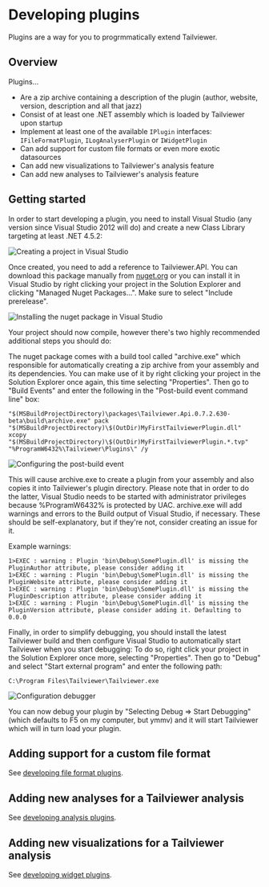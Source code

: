 # Developing plugins

Plugins are a way for you to progrmmatically extend Tailviewer.

## Overview

Plugins...

- Are a zip archive containing a description of the plugin (author, website, version, description and all that jazz)
- Consist of at least one .NET assembly which is loaded by Tailviewer upon startup
- Implement at least one of the available `IPlugin` interfaces: `IFileFormatPlugin`, `ILogAnalyserPlugin` or `IWidgetPlugin`
- Can add support for custom file formats or even more exotic datasources
- Can add new visualizations to Tailviewer's analysis feature
- Can add new analyses to Tailviewer's analysis feature

## Getting started

In order to start developing a plugin, you need to install Visual Studio (any version since Visual Studio 2012 will do)
and create a new Class Library targeting at least .NET 4.5.2:

![Creating a project in Visual Studio](/CreateProject.png?raw=true)

Once created, you need to add a reference to Tailviewer.API. You can download this package manually from [nuget.org](https://www.nuget.org/packages/tailviewer.api/) or
you can install it in Visual Studio by right clicking your project in the Solution Explorer and clicking "Managed Nuget Packages...". Make sure
to select "Include prerelease".

![Installing the nuget package in Visual Studio](/NugetPackage.png?raw=true)

Your project should now compile, however there's two highly recommended additional steps you should do:

The nuget package comes with a build tool called "archive.exe" which responsible for automatically creating a zip archive from your assembly and its dependencies.
You can make use of it by right clicking your project in the Solution Explorer once again, this time selecting "Properties". Then go to "Build Events" and enter the
following in the "Post-build event command line" box:

```
"$(MSBuildProjectDirectory)\packages\Tailviewer.Api.0.7.2.630-beta\build\archive.exe" pack "$(MSBuildProjectDirectory)\$(OutDir)MyFirstTailviewerPlugin.dll"
xcopy "$(MSBuildProjectDirectory)\$(OutDir)MyFirstTailviewerPlugin.*.tvp" "%ProgramW6432%\Tailviewer\Plugins\" /y
```

![Configuring the post-build event](/BuildEvents.png?raw=true)

This will cause archive.exe to create a plugin from your assembly and also copies it into Tailviewer's plugin directory. Please note that in order to do the latter, Visual Studio needs to be started
with administrator privileges because %ProgramW6432% is protected by UAC.  archive.exe will add warnings and errors to the Build output of Visual Studio, if necessary. These should be self-explanatory,
but if they're not, consider creating an issue for it.

Example warnings:
```
1>EXEC : warning : Plugin 'bin\Debug\SomePlugin.dll' is missing the PluginAuthor attribute, please consider adding it
1>EXEC : warning : Plugin 'bin\Debug\SomePlugin.dll' is missing the PluginWebsite attribute, please consider adding it
1>EXEC : warning : Plugin 'bin\Debug\SomePlugin.dll' is missing the PluginDescription attribute, please consider adding it
1>EXEC : warning : Plugin 'bin\Debug\SomePlugin.dll' is missing the PluginVersion attribute, please consider adding it. Defaulting to 0.0.0
```

Finally, in order to simplify debugging, you should install the latest Tailviewer build and then configure Visual Studio to automatically start Tailviewer when you start debugging:
To do so, right click your project in the Solution Explorer once more, selecting "Properties". Then go to "Debug" and select "Start external program" and enter the following path:

```
C:\Program Files\Tailviewer\Tailviewer.exe
```

![Configuration debugger](/DebugSettings.png?raw=true)

You can now debug your plugin by "Selecting Debug => Start Debugging" (which defaults to F5 on my computer, but ymmv) and it will start Tailviewer which will in turn load your plugin.

## Adding support for a custom file format

See [developing file format plugins](DevelopingFileFormatPlugins.md).

## Adding new analyses for a Tailviewer analysis

See [developing analysis plugins](DevelopingAnalysisPlugins.md).

## Adding new visualizations for a Tailviewer analysis

See [developing widget plugins](DevelopingWidgetPlugins.md).
